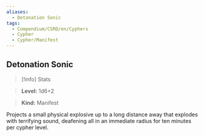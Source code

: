 ```yaml
---
aliases:
  - Detonation Sonic
tags:
  - Compendium/CSRD/en/Cyphers
  - Cypher
  - Cypher/Manifest
---
```

  
    
## Detonation Sonic    
>[!info] Stats    
> **Level:** 1d6+2    
> **Kind:** Manifest  
    
Projects a small physical explosive up to a long distance away that explodes with terrifying sound, deafening all in an immediate radius for ten minutes per cypher level.